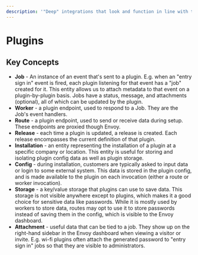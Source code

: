 ```yaml
---
description: '"Deep" integrations that look and function in line with the rest of Envoy.'
---
```


# Plugins

## Key Concepts

* **Job** - An instance of an event that's sent to a plugin. E.g. when an "entry sign in" event is fired, each plugin listening for that event has a "job" created for it. This entity allows us to attach metadata to that event on a plugin-by-plugin basis. Jobs have a status, message, and attachments \(optional\), all of which can be updated by the plugin.
* **Worker** - a plugin endpoint, used to respond to a Job. They are the Job's event handlers.
* **Route** - a plugin endpoint, used to send or receive data during setup. These endpoints are proxied though Envoy.
* **Release** - each time a plugin is updated, a release is created. Each release encompasses the current definition of that plugin.
* **Installation** - an entity representing the installation of a plugin at a specific company or location. This entity is useful for storing and isolating plugin config data as well as plugin storage.
* **Config** - during installation, customers are typically asked to input data or login to some external system. This data is stored in the plugin config, and is made available to the plugin on each invocation \(either a route or worker invocation\).
* **Storage** - a key/value storage that plugins can use to save data. This storage is not visible anywhere except to plugins, which makes it a good choice for sensitive data like passwords. While it is mostly used by workers to store data, routes may opt to use it to store passwords instead of saving them in the config, which is visible to the Envoy dashboard.
* **Attachment** - useful data that can be tied to a job. They show up on the right-hand sidebar in the Envoy dashboard when viewing a visitor or invite. E.g. wi-fi plugins often attach the generated password to "entry sign in" jobs so that they are visible to administrators.

